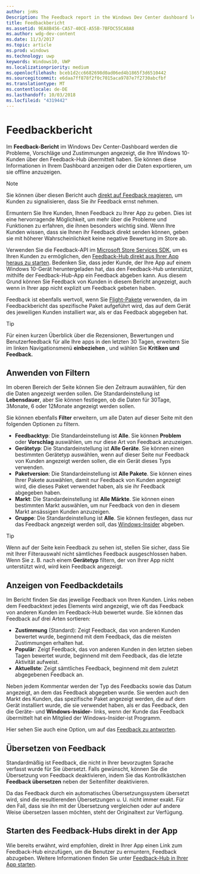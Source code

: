```yaml
---
author: jnHs
Description: The Feedback report in the Windows Dev Center dashboard lets you see the problems, suggestions, and upvotes that your Windows 10 customers have submitted through Feedback Hub.
title: Feedbackbericht
ms.assetid: 9EA8B456-CA57-40CE-A55B-7BFDC55CA8A8
ms.author: wdg-dev-content
ms.date: 11/3/2017
ms.topic: article
ms.prod: windows
ms.technology: uwp
keywords: Windows10, UWP
ms.localizationpriority: medium
ms.openlocfilehash: bceb1d2cc6682698d0ad06ed4b1865f3d6510442
ms.sourcegitcommit: e6daa7ff878f2f0c7015aca9787e7f2730abcfbf
ms.translationtype: MT
ms.contentlocale: de-DE
ms.lasthandoff: 10/03/2018
ms.locfileid: "4319442"
---
```

# <a name="feedback-report"></a>Feedbackbericht

Im **Feedback-Bericht** im Windows Dev Center-Dashboard werden die Probleme, Vorschläge und Zustimmungen angezeigt, die Ihre Windows 10-Kunden über den Feedback-Hub übermittelt haben. Sie können diese Informationen in Ihrem Dashboard anzeigen oder die Daten exportieren, um sie offline anzuzeigen.

> [!NOTE]
> Sie können über diesen Bericht auch [direkt auf Feedback reagieren](respond-to-customer-feedback.md), um Kunden zu signalisieren, dass Sie ihr Feedback ernst nehmen.

Ermuntern Sie Ihre Kunden, Ihnen Feedback zu Ihrer App zu geben. Dies ist eine hervorragende Möglichkeit, um mehr über die Probleme und Funktionen zu erfahren, die ihnen besonders wichtig sind. Wenn Ihre Kunden wissen, dass sie Ihnen ihr Feedback direkt senden können, geben sie mit höherer Wahrscheinlichkeit keine negative Bewertung im Store ab.

Verwenden Sie die Feedback-API im [Microsoft Store Services SDK](http://aka.ms/store-em-sdk), um es Ihren Kunden zu ermöglichen, den [Feedback-Hub direkt aus Ihrer App heraus zu starten](../monetize/launch-feedback-hub-from-your-app.md). Bedenken Sie, dass jeder Kunde, der Ihre App auf einem Windows 10-Gerät heruntergeladen hat, das den Feedback-Hub unterstützt, mithilfe der Feedback-Hub-App ein Feedback abgeben kann. Aus diesem Grund können Sie Feedback von Kunden in diesem Bericht angezeigt, auch wenn in Ihrer app nicht explizit um Feedback gebeten haben.

Feedback ist ebenfalls wertvoll, wenn Sie [Flight-Pakete](package-flights.md) verwenden, da im Feedbackbericht das spezifische Paket aufgeführt wird, das auf dem Gerät des jeweiligen Kunden installiert war, als er das Feedback abgegeben hat.

> [!TIP]
> Für einen kurzen Überblick über die Rezensionen, Bewertungen und Benutzerfeedback für alle Ihre apps in den letzten 30 Tagen, erweitern Sie im linken Navigationsmenü **einbeziehen** , und wählen Sie **Kritiken und Feedback.** 


## <a name="apply-filters"></a>Anwenden von Filtern

Im oberen Bereich der Seite können Sie den Zeitraum auswählen, für den die Daten angezeigt werden sollen. Die Standardeinstellung ist **Lebensdauer**, aber Sie können festlegen, ob die Daten für 30Tage, 3Monate, 6 oder 12Monate angezeigt werden sollen.

Sie können ebenfalls **Filter** erweitern, um alle Daten auf dieser Seite mit den folgenden Optionen zu filtern.

- **Feedbacktyp**: Die Standardeinstellung ist **Alle**. Sie können **Problem** oder **Vorschlag** auswählen, um nur diese Art von Feedback anzuzeigen.
- **Gerätetyp**: Die Standardeinstellung ist **Alle Geräte**. Sie können einen bestimmten Gerätetyp auswählen, wenn auf dieser Seite nur Feedback von Kunden angezeigt werden sollen, die ein Gerät dieses Typs verwenden.
- **Paketversion**: Die Standardeinstellung ist **Alle Pakete**. Sie können eines Ihrer Pakete auswählen, damit nur Feedback von Kunden angezeigt wird, die dieses Paket verwendet haben, als sie ihr Feedback abgegeben haben.
- **Markt**: Die Standardeinstellung ist **Alle Märkte**. Sie können einen bestimmten Markt auswählen, um nur Feedback von den in diesem Markt ansässigen Kunden anzuzeigen.
- **Gruppe**: Die Standardeinstellung ist **Alle**. Sie können festlegen, dass nur das Feedback angezeigt werden soll, das [Windows-Insider](http://insider.windows.com) abgeben.

> [!TIP]
> Wenn auf der Seite kein Feedback zu sehen ist, stellen Sie sicher, dass Sie mit Ihrer Filterauswahl nicht sämtliches Feedback ausgeschlossen haben. Wenn Sie z. B. nach einem **Gerätetyp** filtern, der von Ihrer App nicht unterstützt wird, wird kein Feedback angezeigt.


## <a name="viewing-feedback-details"></a>Anzeigen von Feedbackdetails

Im Bericht finden Sie das jeweilige Feedback von Ihren Kunden. Links neben dem Feedbacktext jedes Elements wird angezeigt, wie oft das Feedback von anderen Kunden im Feedback-Hub bewertet wurde. Sie können das Feedback auf drei Arten sortieren:

- **Zustimmung** (Standard): Zeigt Feedback, das von anderen Kunden bewertet wurde, beginnend mit dem Feedback, das die meisten Zustimmungen erhalten hat.
- **Populär**: Zeigt Feedback, das von anderen Kunden in den letzten sieben Tagen bewertet wurde, beginnend mit dem Feedback, das die letzte Aktivität aufweist.
- **Aktuellste**: Zeigt sämtliches Feedback, beginnend mit dem zuletzt abgegebenen Feedback an.

Neben jedem Kommentar werden der Typ des Feedbacks sowie das Datum angezeigt, an dem das Feedback abgegeben wurde. Sie werden auch den Markt des Kunden, das spezifische Paket angezeigt werden, die auf dem Gerät installiert wurde, die sie verwendet haben, als er das Feedback, den die Geräte- und **Windows-Insider-** links, wenn der Kunde das Feedback übermittelt hat ein Mitglied der Windows-Insider-ist Programm.

Hier sehen Sie auch eine Option, um auf das [Feedback zu antworten](respond-to-customer-feedback.md).


## <a name="translating-feedback"></a>Übersetzen von Feedback

Standardmäßig ist Feedback, die nicht in Ihrer bevorzugten Sprache verfasst wurde für Sie übersetzt. Falls gewünscht, können Sie die Übersetzung von Feedback deaktivieren, indem Sie das Kontrollkästchen **Feedback übersetzen** neben der Seitenfilter deaktivieren.

Da das Feedback durch ein automatisches Übersetzungssystem übersetzt wird, sind die resultierenden Übersetzungen u. U. nicht immer exakt. Für den Fall, dass sie ihn mit der Übersetzung vergleichen oder auf andere Weise übersetzen lassen möchten, steht der Originaltext zur Verfügung.


## <a name="launching-feedback-hub-directly-from-your-app"></a>Starten des Feedback-Hubs direkt in der App

Wie bereits erwähnt, wird empfohlen, direkt in Ihrer App einen Link zum Feedback-Hub einzufügen, um die Benutzer zu ermuntern, Feedback abzugeben. Weitere Informationen finden Sie unter [Feedback-Hub in Ihrer App starten](../monetize/launch-feedback-hub-from-your-app.md).
